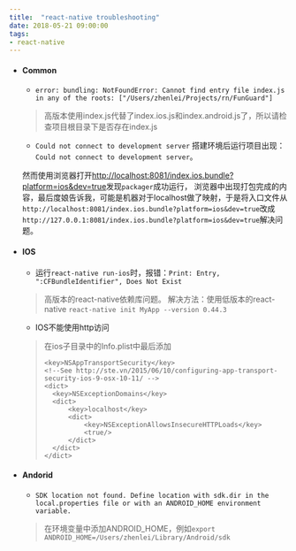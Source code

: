 ```yaml
---
title:  "react-native troubleshooting"
date: 2018-05-21 09:00:00
tags:
- react-native
---
```


- #### Common
    
    - ```error: bundling: NotFoundError: Cannot find entry file index.js in any of the roots: ["/Users/zhenlei/Projects/rn/FunGuard"]```
    > 高版本使用index.js代替了index.ios.js和index.android.js了，所以请检查项目根目录下是否存在index.js

	- ```Could not connect to development server```
	搭建环境后运行项目出现：```Could not connect to development server```。

	然而使用浏览器打开[http://localhost:8081/index.ios.bundle?platform=ios&dev=true](http://localhost:8081/index.ios.bundle?platform=ios&dev=true)发现```packager```成功运行，
浏览器中出现打包完成的内容，最后度娘告诉我，可能是机器对于localhost做了映射，于是将入口文件从```http://localhost:8081/index.ios.bundle?platform=ios&dev=true```改成```http://127.0.0.1:8081/index.ios.bundle?platform=ios&dev=true```解决问题。




- #### IOS

    -  运行```react-native run-ios```时，报错：```Print: Entry, ":CFBundleIdentifier", Does Not Exist```

    > 高版本的react-native依赖库问题。
    > 解决方法：使用低版本的react-native ```react-native init MyApp --version 0.44.3```

    - IOS不能使用http访问

    > 在ios子目录中的Info.plist中最后添加
    >```
    ><key>NSAppTransportSecurity</key>
    ><!--See http://ste.vn/2015/06/10/configuring-app-transport-security-ios-9-osx-10-11/ -->
    ><dict>
    >	<key>NSExceptionDomains</key>
    >	<dict>
    >		<key>localhost</key>
    >		<dict>
    >			<key>NSExceptionAllowsInsecureHTTPLoads</key>
    >			<true/>
    >		</dict>
    >	</dict>
    ></dict>
    >```


- #### Andorid

    - ```SDK location not found. Define location with sdk.dir in the local.properties file or with an ANDROID_HOME environment variable.```
    > 在环境变量中添加ANDROID_HOME，例如```export ANDROID_HOME=/Users/zhenlei/Library/Android/sdk```





